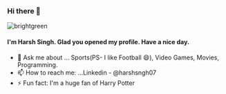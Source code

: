 ### Hi there 👋
![brightgreen](https://komarev.com/ghpvc/?username=your-github-username)

#### I'm Harsh Singh. Glad you opened my profile. Have a nice day.
- 💬 Ask me about ... Sports(PS- I like Football 😄), Video Games, Movies, Programming.
- 📫 How to reach me: ...Linkedin - @harshsngh07
- ⚡ Fun fact: I'm a huge fan of Harry Potter
<!--
**Harshsngh07/Harshsngh07** is a ✨ _special_ ✨ repository because its `README.md` (this file) appears on your GitHub profile.

Here are some ideas to get you started:

- 🔭 I’m currently working on ...
- 🌱 I’m currently learning ...
- 👯 I’m looking to collaborate on ...
- 🤔 I’m looking for help with ...
- 💬 Ask me about ...
- 📫 How to reach me: ...
- 😄 Pronouns: ...
- ⚡ Fun fact: ...
-->
